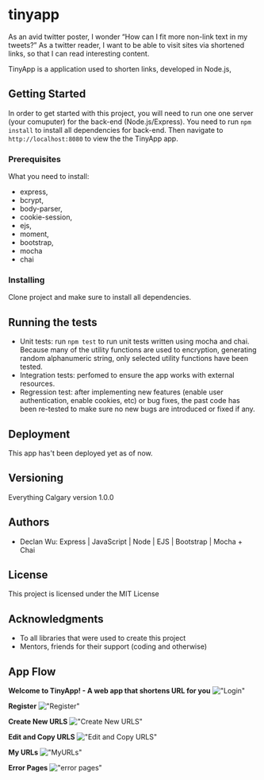 # tinyapp

As an avid twitter poster, I wonder “How can I fit more non-link text in my tweets?” 
As a twitter reader, I want to be able to visit sites via shortened links, so that I can read interesting content.

TinyApp is a application used to shorten links, developed in Node.js,


## Getting Started

In order to get started with this project, you will need to run one one server (your comuputer) for the back-end (Node.js/Express). You need to run `npm install` to install all dependencies for back-end. Then navigate to `http://localhost:8080` to view the the TinyApp app. 

### Prerequisites

What you need to install:

- express,
- bcrypt,
- body-parser,
- cookie-session,
- ejs,
- moment,
- bootstrap, 
- mocha
- chai

### Installing

Clone project and make sure to install all dependencies. 

## Running the tests

- Unit tests: run `npm test` to run unit tests written using mocha and chai. 
Because many of the utility functions are used to encryption, generating random alphanumeric string, only selected utility functions have been tested. 
- Integration tests:  perfomed to ensure the app works with external resources. 
- Regression test: after implementing new features (enable user authentication, enable cookies, etc) or bug fixes, the past code has been re-tested to make sure no new bugs are introduced or fixed if any. 

## Deployment

This app has't been deployed yet as of now. 

## Versioning

Everything Calgary version 1.0.0

## Authors

* Declan Wu: Express | JavaScript | Node | EJS | Bootstrap | Mocha + Chai


## License

This project is licensed under the MIT License

## Acknowledgments

* To all libraries that were used to create this project
* Mentors, friends for their support (coding and otherwise)

## App Flow

__Welcome to TinyApp! - A web app that shortens URL for you__
!["Login"]()

__Register__
!["Register"]()

__Create New URLS__
!["Create New URLS"]()

__Edit and Copy URLS__
!["Edit and Copy URLS"]()

__My URLs__
!["MyURLs"]()

__Error Pages__
!["error pages"]()
